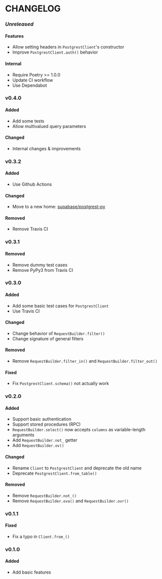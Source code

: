 # CHANGELOG

### _Unreleased_

#### Features

- Allow setting headers in `PostgrestClient`'s constructor
- Improve `PostgrestClient.auth()` behavior

#### Internal

- Require Poetry >= 1.0.0
- Update CI workflow
- Use Dependabot

### v0.4.0

#### Added

- Add some tests
- Allow multivalued query parameters

#### Changed

- Internal changes & improvements

### v0.3.2

#### Added

- Use Github Actions

#### Changed

- Move to a new home: [supabase/postgrest-py](https://github.com/supabase/postgrest-py)

#### Removed

- Remove Travis CI

### v0.3.1

#### Removed

- Remove dummy test cases
- Remove PyPy3 from Travis CI

### v0.3.0

#### Added

- Add some basic test cases for `PostgrestClient`
- Use Travis CI

#### Changed

- Change behavior of `RequestBuilder.filter()`
- Change signature of general filters

#### Removed

- Remove `RequestBuilder.filter_in()` and `RequestBuilder.filter_out()`

#### Fixed

- Fix `PostgrestClient.schema()` not actually work

### v0.2.0

#### Added

- Support basic authentication
- Support stored procedures (RPC)
- `RequestBuilder.select()` now accepts `columns` as variable-length arguments
- Add `RequestBuilder.not_` getter
- Add `RequestBuilder.ov()`

#### Changed

- Rename `Client` to `PostgrestClient` and deprecate the old name
- Deprecate `PostgrestClient.from_table()`

#### Removed

- Remove `RequestBuilder.not_()`
- Remove `RequestBuilder.ova()` and `RequestBuilder.ovr()`

### v0.1.1

#### Fixed

- Fix a typo in `Client.from_()`

### v0.1.0

#### Added

- Add basic features

